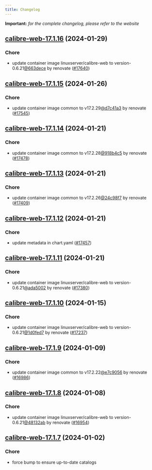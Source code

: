 ```yaml
---
title: Changelog
---
```


**Important:**
*for the complete changelog, please refer to the website*



## [calibre-web-17.1.16](https://github.com/truecharts/charts/compare/calibre-web-17.1.15...calibre-web-17.1.16) (2024-01-29)

### Chore



- update container image linuxserver/calibre-web to version-0.6.21[@663dece](https://github.com/663dece) by renovate ([#17640](https://github.com/truecharts/charts/issues/17640))


## [calibre-web-17.1.15](https://github.com/truecharts/charts/compare/calibre-web-17.1.14...calibre-web-17.1.15) (2024-01-26)

### Chore



- update container image common to v17.2.29[@d7c41a3](https://github.com/d7c41a3) by renovate ([#17545](https://github.com/truecharts/charts/issues/17545))


## [calibre-web-17.1.14](https://github.com/truecharts/charts/compare/calibre-web-17.1.13...calibre-web-17.1.14) (2024-01-21)

### Chore



- update container image common to v17.2.28[@918b4c5](https://github.com/918b4c5) by renovate ([#17478](https://github.com/truecharts/charts/issues/17478))


## [calibre-web-17.1.13](https://github.com/truecharts/charts/compare/calibre-web-17.1.12...calibre-web-17.1.13) (2024-01-21)

### Chore



- update container image common to v17.2.26[@24c98f7](https://github.com/24c98f7) by renovate ([#17409](https://github.com/truecharts/charts/issues/17409))


## [calibre-web-17.1.12](https://github.com/truecharts/charts/compare/calibre-web-17.1.11...calibre-web-17.1.12) (2024-01-21)

### Chore



- update metadata in chart.yaml ([#17457](https://github.com/truecharts/charts/issues/17457))


## [calibre-web-17.1.11](https://github.com/truecharts/charts/compare/calibre-web-17.1.10...calibre-web-17.1.11) (2024-01-21)

### Chore



- update container image linuxserver/calibre-web to version-0.6.21[@ada5002](https://github.com/ada5002) by renovate ([#17380](https://github.com/truecharts/charts/issues/17380))


## [calibre-web-17.1.10](https://github.com/truecharts/charts/compare/calibre-web-17.1.9...calibre-web-17.1.10) (2024-01-15)

### Chore



- update container image linuxserver/calibre-web to version-0.6.21[@1d0fed7](https://github.com/1d0fed7) by renovate ([#17237](https://github.com/truecharts/charts/issues/17237))




## [calibre-web-17.1.9](https://github.com/truecharts/charts/compare/calibre-web-17.1.8...calibre-web-17.1.9) (2024-01-09)

### Chore



- update container image common to v17.2.22[@e7c9056](https://github.com/e7c9056) by renovate ([#16986](https://github.com/truecharts/charts/issues/16986))


## [calibre-web-17.1.8](https://github.com/truecharts/charts/compare/calibre-web-17.1.7...calibre-web-17.1.8) (2024-01-08)

### Chore



- update container image linuxserver/calibre-web to version-0.6.21[@48132ab](https://github.com/48132ab) by renovate ([#16954](https://github.com/truecharts/charts/issues/16954))


## [calibre-web-17.1.7](https://github.com/truecharts/charts/compare/calibre-web-17.1.6...calibre-web-17.1.7) (2024-01-02)

### Chore



- force bump to ensure up-to-date catalogs

